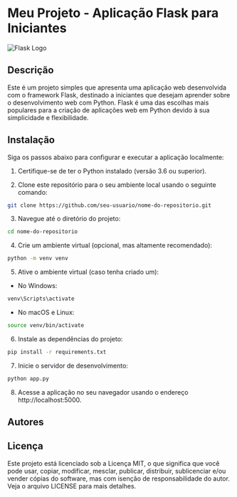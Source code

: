 # Meu Projeto - Aplicação Flask para Iniciantes

![Flask Logo](https://upload.wikimedia.org/wikipedia/commons/thumb/3/3c/Flask_logo.svg/220px-Flask_logo.svg.png)

## Descrição

Este é um projeto simples que apresenta uma aplicação web desenvolvida com o framework Flask, destinado a iniciantes que desejam aprender sobre o desenvolvimento web com Python. Flask é uma das escolhas mais populares para a criação de aplicações web em Python devido à sua simplicidade e flexibilidade.

## Instalação

Siga os passos abaixo para configurar e executar a aplicação localmente:

1. Certifique-se de ter o Python instalado (versão 3.6 ou superior).

2. Clone este repositório para o seu ambiente local usando o seguinte comando:

```bash
git clone https://github.com/seu-usuario/nome-do-repositorio.git
```

3. Navegue até o diretório do projeto:

```bash
cd nome-do-repositorio
```

4. Crie um ambiente virtual (opcional, mas altamente recomendado):

```bash
python -m venv venv
```

5. Ative o ambiente virtual (caso tenha criado um):

- No Windows:
```bash
venv\Scripts\activate
```

- No macOS e Linux:
```bash
source venv/bin/activate
```

6. Instale as dependências do projeto:

```bash
pip install -r requirements.txt
```

7. Inicie o servidor de desenvolvimento:

```bash
python app.py
```

8. Acesse a aplicação no seu navegador usando o endereço http://localhost:5000.


## Autores


## Licença
Este projeto está licenciado sob a Licença MIT, o que significa que você pode usar, copiar, modificar, mesclar, publicar, distribuir, sublicenciar e/ou vender cópias do software, mas com isenção de responsabilidade do autor. Veja o arquivo LICENSE para mais detalhes.
